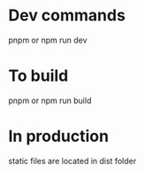 # Dev commands
pnpm or npm run dev

# To build

pnpm or npm run build

# In production

static files are located in dist folder